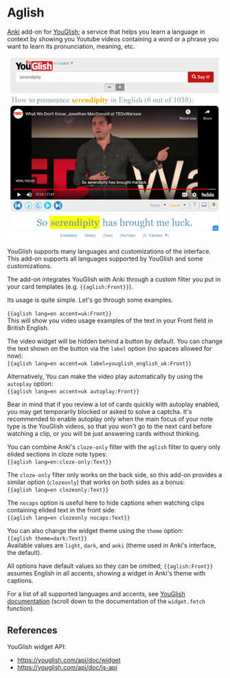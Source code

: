 # Aglish

[Anki](https://apps.ankiweb.net/) add-on for [YouGlish](https://youglish.com/); a service that helps you learn
a language in context by showing you Youtube videos containing a word or a phrase you want
to learn its pronunciation, meaning, etc.

![YouGlish Widget](youglish-widget.png)

YouGlish supports many languages and customizations of the interface. This add-on supports all languages supported by YouGlish and some customizations.


The add-on integrates YouGlish with Anki through a custom filter you put in your card templates (e.g. `{{aglish:Front}}`).

Its usage is quite simple. Let's go through some examples.


`{{aglish lang=en accent=uk:Front}}`  
This will show you video usage examples of the text in your Front field in British English.

The video widget will be hidden behind a button by default. You can change the text shown on the button via the `label` option (no spaces allowed for now):  
`{{aglish lang=en accent=uk label=youglish_english_uk:Front}}`

Alternatively, You can make the video play automatically by using the `autoplay` option:  
`{{aglish lang=en accent=uk autoplay:Front}}`

Bear in mind that if you review a lot of cards quickly with autoplay enabled, you may get temporarily blocked or
asked to solve a captcha. It's recommended to enable autoplay only when the main focus of your note type is the YouGlish videos,
so that you won't go to the next card before watching a clip, or you will be just answering cards without thinking.

You can combine Anki's `cloze-only` filter with the `aglish` filter to query only elided sections in cloze note types:  
`{{aglish lang=en:cloze-only:Text}}`

The `cloze-only` filter only works on the back side, so this add-on provides a similar option (`clozeonly`) that works on both sides as a bonus:  
`{{aglish lang=en clozeonly:Text}}`

The `nocaps` option is useful here to hide captions when watching clips containing elided text in the front side:  
`{{aglish lang=en clozeonly nocaps:Text}}`

You can also change the widget theme using the `theme` option:  
`{{aglish theme=dark:Text}}`  
Available values are `light`, `dark`, and `anki` (theme used in Anki's interface, the default).

All options have default values so they can be omitted; `{{aglish:Front}}` assumes English in all accents, showing a widget in Anki's theme with captions.

For a list of all supported languages and accents, see [YouGlish documentation](https://youglish.com/api/doc/js-api) (scroll down to the documentation of the `widget.fetch` function).


## References

YouGlish widget API:
 - https://youglish.com/api/doc/widget
 - https://youglish.com/api/doc/js-api

